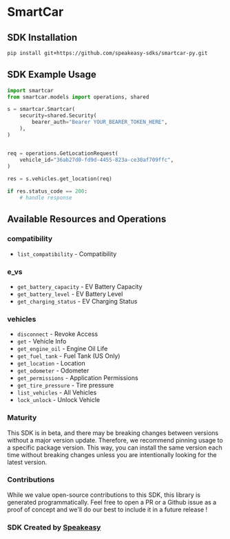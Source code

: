 # SmartCar

<!-- Start SDK Installation -->
## SDK Installation

```bash
pip install git+https://github.com/speakeasy-sdks/smartcar-py.git
```
<!-- End SDK Installation -->

## SDK Example Usage
<!-- Start SDK Example Usage -->
```python
import smartcar
from smartcar.models import operations, shared

s = smartcar.Smartcar(
    security=shared.Security(
        bearer_auth="Bearer YOUR_BEARER_TOKEN_HERE",
    ),
)


req = operations.GetLocationRequest(
    vehicle_id="36ab27d0-fd9d-4455-823a-ce30af709ffc",
)
    
res = s.vehicles.get_location(req)

if res.status_code == 200:
    # handle response
```
<!-- End SDK Example Usage -->

<!-- Start SDK Available Operations -->
## Available Resources and Operations


### compatibility

* `list_compatibility` - Compatibility

### e_vs

* `get_battery_capacity` - EV Battery Capacity
* `get_battery_level` - EV Battery Level
* `get_charging_status` - EV Charging Status

### vehicles

* `disconnect` - Revoke Access
* `get` - Vehicle Info
* `get_engine_oil` - Engine Oil Life
* `get_fuel_tank` - Fuel Tank (US Only)
* `get_location` - Location
* `get_odometer` - Odometer
* `get_permissions` - Application Permissions
* `get_tire_pressure` - Tire pressure
* `list_vehicles` - All Vehicles
* `lock_unlock` - Unlock Vehicle
<!-- End SDK Available Operations -->

### Maturity

This SDK is in beta, and there may be breaking changes between versions without a major version update. Therefore, we recommend pinning usage
to a specific package version. This way, you can install the same version each time without breaking changes unless you are intentionally
looking for the latest version.

### Contributions

While we value open-source contributions to this SDK, this library is generated programmatically.
Feel free to open a PR or a Github issue as a proof of concept and we'll do our best to include it in a future release !

### SDK Created by [Speakeasy](https://docs.speakeasyapi.dev/docs/using-speakeasy/client-sdks)

